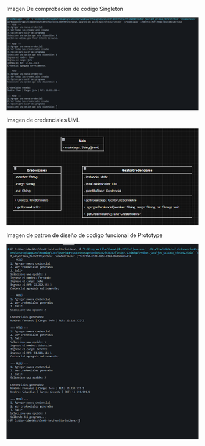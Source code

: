 Imagen De comprobacion de codigo Singleton

![Image Alt](https://github.com/TheSebita122/Entrega-Trabajos/blob/982087ae62ca7f5c2c4b65bd128465e6aa19626f/Codigo%20Funcional.png)


Imagen de credenciales UML

![Image Alt](https://github.com/TheSebita122/Entrega-Trabajos/blob/982087ae62ca7f5c2c4b65bd128465e6aa19626f/UML%20Credenciales.png)

Imagen de patron de diseño de codigo funcional de Prototype

![Image Alt](https://github.com/TheSebita122/Entrega-Trabajos/blob/982087ae62ca7f5c2c4b65bd128465e6aa19626f/Imagenes/Codigo%20Funcional%20De%20Patron%20Prototype.png)
